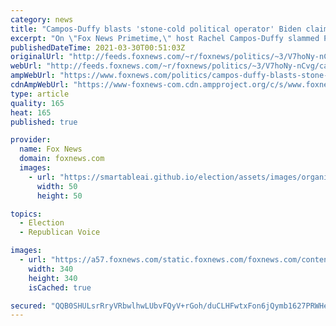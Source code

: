```yaml
---
category: news
title: "Campos-Duffy blasts 'stone-cold political operator' Biden claiming compassion for migrants"
excerpt: "On \"Fox News Primetime,\" host Rachel Campos-Duffy slammed President Biden for claiming the migrant border surge is due to his standing as a friendly, compassionate head of state, saying that the president is really overseeing a humanitarian catastrophe."
publishedDateTime: 2021-03-30T00:51:03Z
originalUrl: "http://feeds.foxnews.com/~r/foxnews/politics/~3/V7hoNy-nCvg/campos-duffy-blasts-stone-cold-political-operator-biden-claiming-compassion-for-migrants"
webUrl: "http://feeds.foxnews.com/~r/foxnews/politics/~3/V7hoNy-nCvg/campos-duffy-blasts-stone-cold-political-operator-biden-claiming-compassion-for-migrants"
ampWebUrl: "https://www.foxnews.com/politics/campos-duffy-blasts-stone-cold-political-operator-biden-claiming-compassion-for-migrants.amp"
cdnAmpWebUrl: "https://www-foxnews-com.cdn.ampproject.org/c/s/www.foxnews.com/politics/campos-duffy-blasts-stone-cold-political-operator-biden-claiming-compassion-for-migrants.amp"
type: article
quality: 165
heat: 165
published: true

provider:
  name: Fox News
  domain: foxnews.com
  images:
    - url: "https://smartableai.github.io/election/assets/images/organizations/foxnews.com-50x50.jpg"
      width: 50
      height: 50

topics:
  - Election
  - Republican Voice

images:
  - url: "https://a57.foxnews.com/static.foxnews.com/foxnews.com/content/uploads/2018/09/340/340/fox-news.jpg?ve=1&tl=1"
    width: 340
    height: 340
    isCached: true

secured: "QQB0SHULsrRryVRbwlhwLUbvFQyV+rGoh/duCLHFwtxFon6jQymb1627PRWHe8mJ4OTvzk653hIWa7hivlfef/47ORMHiv51hzqbcNFSe/q9WK6bgew7lsXzuUBdTVerkPnYuCUlQ0bsl1o+6usGDfv40AX9ltn2UD/uhEY5QS3uekILuK4IKMJGjrVH/yOjznjQSq/l/3xrSqusVSrhO+yJB9O3OISfk1uJWaD+Vg3bBNlfcnMfMse4FroI09gf0Yl0RohXKL9A7OlzFohKEeIYIgcjMITlw1CI+V3DXMaBgqxKoaNfMZYk7hDW8YUYusQVbnzvsQEeBQqJn4a41ar19aIswyV9V0bQgZiEbIk=;Bit9j/wFI4RH4h9e8d7efA=="
---
```


